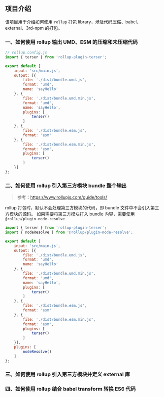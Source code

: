 ## 项目介绍
该项目用于介绍如何使用 `rollup` 打包 library，涉及代码压缩、babel、external、3rd-npm 的打包。

### 一、如何使用 rollup 输出 UMD、ESM 的压缩和未压缩代码
```js
// rollup.config.js
import { terser } from 'rollup-plugin-terser';

export default {
    input: 'src/main.js',
    output: [{
        file: './dist/bundle.umd.js',
        format: 'umd',
        name: 'sayHello'
    }, {
        file: './dist/bundle.umd.min.js',
        format: 'umd',
        name: 'sayHello',
        plugins: [
            terser()
        ]
    }, {
        file: './dist/bundle.esm.js',
        format: 'esm'
    }, {
        file: './dist/bundle.esm.min.js',
        format: 'esm',
        plugins: [
            terser()
        ]
    }]
};
```

### 二、如何使用 rollup 引入第三方模块 bundle 整个输出
> 参考：https://www.rollupjs.com/guide/tools/

rollup 打包时，默认不会处理第三方模块的代码，即 bundle 文件中不会引入第三方模块的源码。
如果需要将第三方模块打入 bundle 内容，需要使用 `@rollup/plugin-node-resolve
`

```js
import { terser } from 'rollup-plugin-terser';
import { nodeResolve } from '@rollup/plugin-node-resolve';

export default {
    input: 'src/main.js',
    output: [{
        file: './dist/bundle.umd.js',
        format: 'umd',
        name: 'sayHello'
    }, {
        file: './dist/bundle.umd.min.js',
        format: 'umd',
        name: 'sayHello',
        plugins: [
            terser()
        ]
    }, {
        file: './dist/bundle.esm.js',
        format: 'esm'
    }, {
        file: './dist/bundle.esm.min.js',
        format: 'esm',
        plugins: [
            terser()
        ]
    }],
    plugins: [
        nodeResolve()
    ]
};
```


### 三、如何使用 rollup 引入第三方模块并定义 external 库

### 四、如何使用 rollup 结合 babel transform 转换 ES6 代码